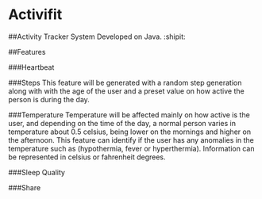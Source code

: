 # Activifit
##Activity Tracker System
Developed on Java.  :shipit:

##Features

###Heartbeat

###Steps
This feature will be generated with a random step generation along with with the age of the user and a preset value on how active the person is during the day.

###Temperature
Temperature will be affected mainly on how active is the user, and depending on the time of the day, a normal person varies in temperature about 0.5 celsius, being lower on the mornings and higher on the afternoon. This feature can identify if the user has any anomalies in the temperature such as (hypothermia, fever or hyperthermia). Information can be represented in celsius or fahrenheit degrees. 

###Sleep Quality

###Share
